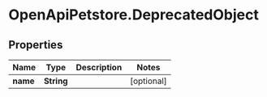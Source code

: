 # OpenApiPetstore.DeprecatedObject

## Properties

Name | Type | Description | Notes
------------ | ------------- | ------------- | -------------
**name** | **String** |  | [optional] 


